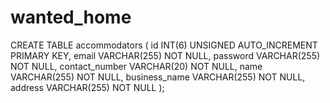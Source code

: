 # wanted_home
CREATE TABLE accommodators (
    id INT(6) UNSIGNED AUTO_INCREMENT PRIMARY KEY,
    email VARCHAR(255) NOT NULL,
    password VARCHAR(255) NOT NULL,
    contact_number VARCHAR(20) NOT NULL,
    name VARCHAR(255) NOT NULL,
    business_name VARCHAR(255) NOT NULL,
    address VARCHAR(255) NOT NULL
);
